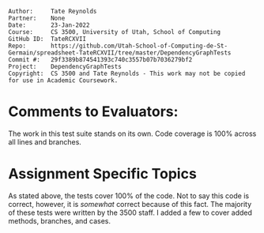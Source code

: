 ```
Author:     Tate Reynolds
Partner:    None
Date:       23-Jan-2022
Course:     CS 3500, University of Utah, School of Computing
GitHub ID:  TateRCXVII
Repo:       https://github.com/Utah-School-of-Computing-de-St-Germain/spreadsheet-TateRCXVII/tree/master/DependencyGraphTests
Commit #:   29f3389b874541393c740c3557b07b7036279bf2
Project:    DependencyGraphTests
Copyright:  CS 3500 and Tate Reynolds - This work may not be copied for use in Academic Coursework.
```

# Comments to Evaluators:
The work in this test suite stands on its own. Code coverage is 100% across all lines and branches.

# Assignment Specific Topics
As stated above, the tests cover 100% of the code. Not to say this code is correct, however, it is *somewhat* correct because of this fact.
The majority of these tests were written by the 3500 staff. I added a few to cover added methods, branches, and cases.


